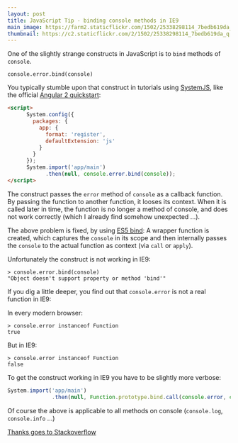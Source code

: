 ```yaml
---
layout: post
title: JavaScript Tip - binding console methods in IE9
main_image: https://farm2.staticflickr.com/1502/25338298114_7bedb619da_z.jpg
thumbnail: https://c2.staticflickr.com/2/1502/25338298114_7bedb619da_q.jpg
---
```


One of the slightly strange constructs in JavaScript is to `bind` methods of `console`.

	console.error.bind(console)

You typically stumble upon that construct in tutorials using [SystemJS](https://github.com/systemjs/systemjs), like the official [Angular 2 quickstart](https://angular.io/docs/ts/latest/quickstart.html):

```html
<script>
      System.config({
        packages: {        
          app: {
            format: 'register',
            defaultExtension: 'js'
          }
        }
      });
      System.import('app/main')
            .then(null, console.error.bind(console));
</script>
```
The construct passes the `error` method of `console` as a callback function. By passing the function to another function, it looses its context. When it is called later in time, the function is no longer a method of console, and does not work correctly (which I already find somehow unexpected ...).

The above problem is fixed, by using [ES5 bind](https://developer.mozilla.org/en/docs/Web/JavaScript/Reference/Global_objects/Function/bind): A wrapper function is created, which captures the `console` in its scope and then internally passes the `console` to the actual function as context (via `call` or `apply`).

Unfortunately the construct is not working in IE9:

    > console.error.bind(console) 
    "Object doesn't support property or method 'bind'" 

If you dig a little deeper, you find out that `console.error` is not a real function in IE9:

In every modern browser:

    > console.error instanceof Function
    true

But in IE9:

    > console.error instanceof Function 
    false 

To get the construct working in IE9 you have to be slightly more verbose:

```javascript
System.import('app/main')
              .then(null, Function.prototype.bind.call(console.error, console));
```
                
Of course the above is applicable to all methods on console (`console.log`, `console.info` ...)
              
[Thanks goes to Stackoverflow](http://stackoverflow.com/questions/14233258/why-cant-i-bind-directly-console-log-on-ie9-with-developer-tools-open)

